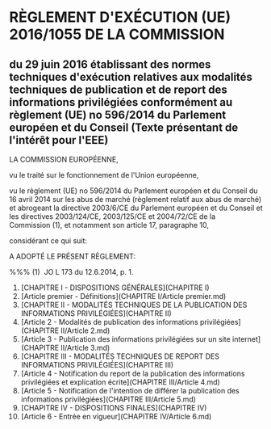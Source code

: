 # RÈGLEMENT D'EXÉCUTION (UE) 2016/1055 DE LA COMMISSION

## du 29 juin 2016 établissant des normes techniques d'exécution relatives aux modalités techniques de publication et de report des informations privilégiées conformément au règlement (UE) no 596/2014 du Parlement européen et du Conseil (Texte présentant de l'intérêt pour l'EEE)

LA COMMISSION EUROPÉENNE,

vu le traité sur le fonctionnement de l'Union européenne,

vu le règlement (UE) no 596/2014 du Parlement européen et du Conseil du 16 avril 2014 sur les abus de marché (règlement relatif aux abus de marché) et abrogeant la directive 2003/6/CE du Parlement européen et du Conseil et les directives 2003/124/CE, 2003/125/CE et 2004/72/CE de la Commission (1), et notamment son article 17, paragraphe 10,

considérant ce qui suit:

A ADOPTÉ LE PRÉSENT RÈGLEMENT:

%%% (1)  JO L 173 du 12.6.2014, p. 1.

1. [CHAPITRE I - DISPOSITIONS GÉNÉRALES](CHAPITRE I)
  1. [Article premier - Définitions](CHAPITRE I/Article premier.md)
1. [CHAPITRE II - MODALITÉS TECHNIQUES DE LA PUBLICATION DES INFORMATIONS PRIVILÉGIÉES](CHAPITRE II)
  1. [Article 2 - Modalités de publication des informations privilégiées](CHAPITRE II/Article 2.md)
  1. [Article 3 - Publication des informations privilégiées sur un site internet](CHAPITRE II/Article 3.md)
1. [CHAPITRE III - MODALITÉS TECHNIQUES DE REPORT DES INFORMATIONS PRIVILÉGIÉES](CHAPITRE III)
  1. [Article 4 - Notification du report de la publication des informations privilégiées et explication écrite](CHAPITRE III/Article 4.md)
  1. [Article 5 - Notification de l'intention de différer la publication des informations privilégiées](CHAPITRE III/Article 5.md)
1. [CHAPITRE IV - DISPOSITIONS FINALES](CHAPITRE IV)
  1. [Article 6 - Entrée en vigueur](CHAPITRE IV/Article 6.md)
